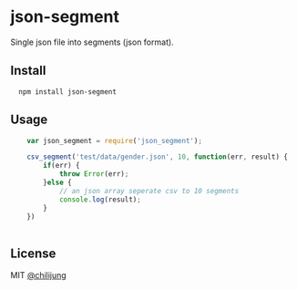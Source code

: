 # json-segment

Single json file into segments (json format).

## Install

```
  npm install json-segment
```

## Usage

```javascript
	var json_segment = require('json_segment');

	csv_segment('test/data/gender.json', 10, function(err, result) {
		if(err) {
			throw Error(err);
		}else {
			// an json array seperate csv to 10 segments
			console.log(result);
		}
	})
	
```


## License

MIT [@chilijung](http://github.com/chilijung)
